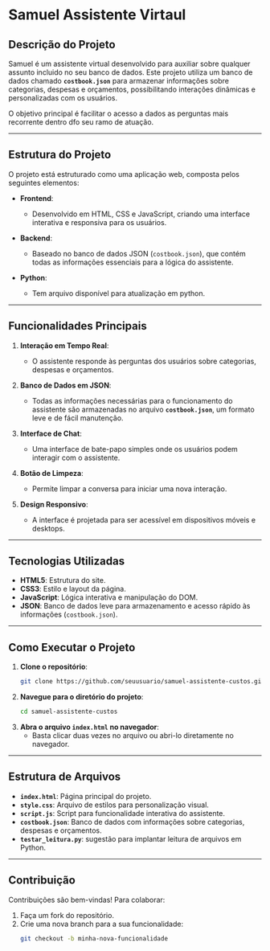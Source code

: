 # Samuel Assistente Virtaul

## Descrição do Projeto

Samuel é um assistente virtual desenvolvido para auxiliar sobre qualquer assunto incluido no seu banco de dados. Este projeto utiliza um banco de dados chamado **`costbook.json`** para armazenar informações sobre categorias, despesas e orçamentos, possibilitando interações dinâmicas e personalizadas com os usuários.

O objetivo principal é facilitar o acesso a dados as perguntas mais recorrente dentro dfo seu ramo de atuação.

---

## Estrutura do Projeto

O projeto está estruturado como uma aplicação web, composta pelos seguintes elementos:

- **Frontend**:
  - Desenvolvido em HTML, CSS e JavaScript, criando uma interface interativa e responsiva para os usuários.
  
- **Backend**:
  - Baseado no banco de dados JSON (`costbook.json`), que contém todas as informações essenciais para a lógica do assistente.

- **Python**:
  - Tem arquivo disponível para atualização em python.

---

## Funcionalidades Principais

1. **Interação em Tempo Real**:
   - O assistente responde às perguntas dos usuários sobre categorias, despesas e orçamentos.

2. **Banco de Dados em JSON**:
   - Todas as informações necessárias para o funcionamento do assistente são armazenadas no arquivo **`costbook.json`**, um formato leve e de fácil manutenção.

3. **Interface de Chat**:
   - Uma interface de bate-papo simples onde os usuários podem interagir com o assistente.

4. **Botão de Limpeza**:
   - Permite limpar a conversa para iniciar uma nova interação.

5. **Design Responsivo**:
   - A interface é projetada para ser acessível em dispositivos móveis e desktops.

---

## Tecnologias Utilizadas

- **HTML5**: Estrutura do site.
- **CSS3**: Estilo e layout da página.
- **JavaScript**: Lógica interativa e manipulação do DOM.
- **JSON**: Banco de dados leve para armazenamento e acesso rápido às informações (`costbook.json`).

---

## Como Executar o Projeto

1. **Clone o repositório**:
   ```bash
   git clone https://github.com/seuusuario/samuel-assistente-custos.git
   ```
2. **Navegue para o diretório do projeto**:
   ```bash
   cd samuel-assistente-custos
   ```
3. **Abra o arquivo `index.html` no navegador**:
   - Basta clicar duas vezes no arquivo ou abri-lo diretamente no navegador.

---

## Estrutura de Arquivos

- **`index.html`**: Página principal do projeto.
- **`style.css`**: Arquivo de estilos para personalização visual.
- **`script.js`**: Script para funcionalidade interativa do assistente.
- **`costbook.json`**: Banco de dados com informações sobre categorias, despesas e orçamentos.
- **`testar_leitura.py`**: sugestão para implantar leitura de arquivos em Python.
---

## Contribuição

Contribuições são bem-vindas! Para colaborar:

1. Faça um fork do repositório.
2. Crie uma nova branch para a sua funcionalidade:
   ```bash
   git checkout -b minha-nova-funcionalidade
   ```


